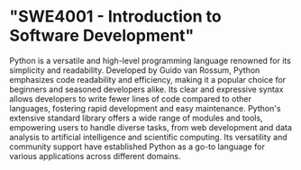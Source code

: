 # "SWE4001 - Introduction to Software Development"

Python is a versatile and high-level programming language renowned for its simplicity and readability. Developed by Guido van Rossum, Python emphasizes code readability and efficiency, making it a popular choice for beginners and seasoned developers alike. Its clear and expressive syntax allows developers to write fewer lines of code compared to other languages, fostering rapid development and easy maintenance. Python's extensive standard library offers a wide range of modules and tools, empowering users to handle diverse tasks, from web development and data analysis to artificial intelligence and scientific computing. Its versatility and community support have established Python as a go-to language for various applications across different domains.
